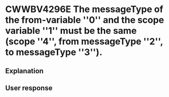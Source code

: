 # CWWBV4296E The messageType of the from-variable ''0'' and the scope variable ''1'' must be the same (scope ''4'', from messageType ''2'', to messageType ''3'').

## Explanation

## User response